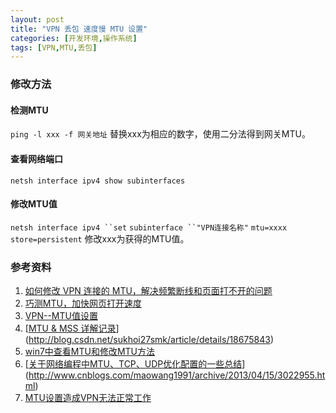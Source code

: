 ```yaml
---
layout: post
title: "VPN 丢包 速度慢 MTU 设置"
categories: [开发环境,操作系统]
tags: [VPN,MTU,丢包]
---
```


### 修改方法

#### 检测MTU

`ping -l xxx -f 网关地址` 替换xxx为相应的数字，使用二分法得到网关MTU。

#### 查看网络端口

 `netsh interface ipv4 show subinterfaces`

#### 修改MTU值

`netsh interface ipv4 ``set` `subinterface ``"VPN连接名称"` `mtu=xxxx store=persistent` 修改xxx为获得的MTU值。

### 参考资料

1. [如何修改 VPN 连接的 MTU，解决频繁断线和页面打不开的问题](http://levi.yii.so/wiki/%E7%BD%91%E7%BB%9C%E5%8A%A0%E9%80%9F%E8%AE%A1%E5%88%92/%E5%A6%82%E4%BD%95%E4%BF%AE%E6%94%B9-vpn-%E8%BF%9E%E6%8E%A5%E7%9A%84-mtu%EF%BC%8C%E8%A7%A3%E5%86%B3%E9%A2%91%E7%B9%81%E6%96%AD%E7%BA%BF%E5%92%8C%E9%A1%B5%E9%9D%A2%E6%89%93%E4%B8%8D%E5%BC%80%E7%9A%84)
2. [巧测MTU，加快网页打开速度](http://www.enet.com.cn/article/2006/0417/A20060417523458_2.shtml)
3. [VPN--MTU值设置](http://xing510.blog.163.com/blog/static/278594032012519112820583/)
4. [[MTU & MSS 详解记录](http://blog.csdn.net/sukhoi27smk/article/details/18675843)](http://blog.csdn.net/sukhoi27smk/article/details/18675843)
5. [win7中查看MTU和修改MTU方法](http://www.wlshw.com/ziyuan/dn/106820.html)
6. [[关于网络编程中MTU、TCP、UDP优化配置的一些总结](http://www.cnblogs.com/maowang1991/archive/2013/04/15/3022955.html)](http://www.cnblogs.com/maowang1991/archive/2013/04/15/3022955.html)
7. [MTU设置造成VPN无法正常工作](http://lxf.me/356)